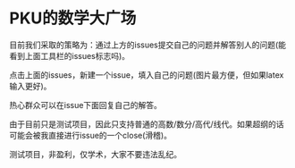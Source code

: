 # PKU的数学大广场

目前我们采取的策略为：通过上方的issues提交自己的问题并解答别人的问题(能看到上面工具栏的issues标志吗)。

点击上面的issues，新建一个issue，填入自己的问题(图片最方便，但如果latex输入更好)。

热心群众可以在issue下面回复自己的解答。

由于目前只是测试项目，因此只支持普通的高数/数分/高代/线代。如果超纲的话可能会被我直接进行issue的一个close(滑稽)。

测试项目，非盈利，仅学术，大家不要违法乱纪。
